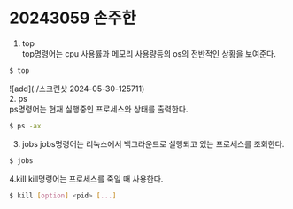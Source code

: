 # 20243059 손주한   
1. top   
top명령어는 cpu 사용률과 메모리 사용량등의 os의 전반적인 상황을 보여준다.
```bash
$ top
```
![add](./스크린샷 2024-05-30-125711)   
2. ps   
ps명령어는 현재 실행중인 프로세스와 상태를 출력한다.
```bash
$ ps -ax
```
3. jobs
jobs명령어는 리눅스에서 백그라운드로 실행되고 있는 프로세스를 조회한다.
```bash
$ jobs
```
4.kill
kill명령어는 프로세스를 죽일 때 사용한다.
```bash
$ kill [option] <pid> [...]
```
